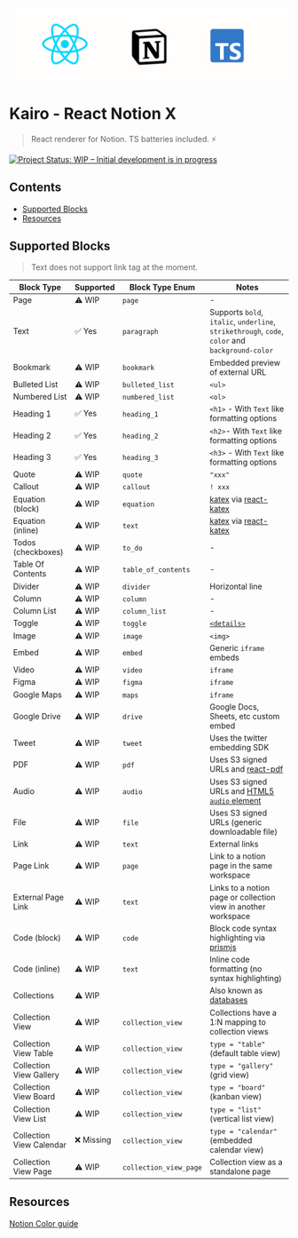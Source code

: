<p align="center">
  <img alt="React Notion X" src="https://raw.githubusercontent.com/NotionX/react-notion-x/master/media/notion-ts.png" width="689">
</p>

# Kairo - React Notion X

> React renderer for Notion. TS batteries included. ⚡️

[![Project Status: WIP – Initial development is in progress](https://www.repostatus.org/badges/latest/wip.svg)](https://www.repostatus.org/#wip)

## Contents

- [Supported Blocks](#supported-blocks)
- [Resources](#resources)

## Supported Blocks

> Text does not support link tag at the moment.

| Block Type               | Supported  | Block Type Enum        | Notes                                                                                                            |
| ------------------------ | ---------- | ---------------------- | ---------------------------------------------------------------------------------------------------------------- |
| Page                     | ⚠️ WIP     | `page`                 | -                                                                                                                |
| Text                     | ✅ Yes     | `paragraph`            | Supports `bold`, `italic`, `underline`, `strikethrough`, `code`, `color` and `background-color`                  |
| Bookmark                 | ⚠️ WIP     | `bookmark`             | Embedded preview of external URL                                                                                 |
| Bulleted List            | ⚠️ WIP     | `bulleted_list`        | `<ul>`                                                                                                           |
| Numbered List            | ⚠️ WIP     | `numbered_list`        | `<ol>`                                                                                                           |
| Heading 1                | ✅ Yes     | `heading_1`            | `<h1>` - With `Text` like formatting options                                                                     |
| Heading 2                | ✅ Yes     | `heading_2`            | `<h2>`- With `Text` like formatting options                                                                      |
| Heading 3                | ✅ Yes     | `heading_3`            | `<h3>` - With `Text` like formatting options                                                                     |
| Quote                    | ⚠️ WIP     | `quote`                | `"xxx"`                                                                                                          |
| Callout                  | ⚠️ WIP     | `callout`              | `! xxx`                                                                                                          |
| Equation (block)         | ⚠️ WIP     | `equation`             | [katex](https://katex.org/) via [react-katex](https://github.com/MatejBransky/react-katex)                       |
| Equation (inline)        | ⚠️ WIP     | `text`                 | [katex](https://katex.org/) via [react-katex](https://github.com/MatejBransky/react-katex)                       |
| Todos (checkboxes)       | ⚠️ WIP     | `to_do`                | -                                                                                                                |
| Table Of Contents        | ⚠️ WIP     | `table_of_contents`    | -                                                                                                                |
| Divider                  | ⚠️ WIP     | `divider`              | Horizontal line                                                                                                  |
| Column                   | ⚠️ WIP     | `column`               | -                                                                                                                |
| Column List              | ⚠️ WIP     | `column_list`          | -                                                                                                                |
| Toggle                   | ⚠️ WIP     | `toggle`               | [`<details>`](https://developer.mozilla.org/en-US/docs/Web/HTML/Element/details)                                 |
| Image                    | ⚠️ WIP     | `image`                | `<img>`                                                                                                          |
| Embed                    | ⚠️ WIP     | `embed`                | Generic `iframe` embeds                                                                                          |
| Video                    | ⚠️ WIP     | `video`                | `iframe`                                                                                                         |
| Figma                    | ⚠️ WIP     | `figma`                | `iframe`                                                                                                         |
| Google Maps              | ⚠️ WIP     | `maps`                 | `iframe`                                                                                                         |
| Google Drive             | ⚠️ WIP     | `drive`                | Google Docs, Sheets, etc custom embed                                                                            |
| Tweet                    | ⚠️ WIP     | `tweet`                | Uses the twitter embedding SDK                                                                                   |
| PDF                      | ⚠️ WIP     | `pdf`                  | Uses S3 signed URLs and [react-pdf](https://github.com/wojtekmaj/react-pdf)                                      |
| Audio                    | ⚠️ WIP     | `audio`                | Uses S3 signed URLs and [HTML5 `audio` element](https://developer.mozilla.org/en-US/docs/Web/HTML/Element/audio) |
| File                     | ⚠️ WIP     | `file`                 | Uses S3 signed URLs (generic downloadable file)                                                                  |
| Link                     | ⚠️ WIP     | `text`                 | External links                                                                                                   |
| Page Link                | ⚠️ WIP     | `page`                 | Link to a notion page in the same workspace                                                                      |
| External Page Link       | ⚠️ WIP     | `text`                 | Links to a notion page or collection view in another workspace                                                   |
| Code (block)             | ⚠️ WIP     | `code`                 | Block code syntax highlighting via [prismjs](https://prismjs.com/)                                               |
| Code (inline)            | ⚠️ WIP     | `text`                 | Inline code formatting (no syntax highlighting)                                                                  |
| Collections              | ⚠️ WIP     |                        | Also known as [databases](https://www.notion.so/Intro-to-databases-fd8cd2d212f74c50954c11086d85997e)             |
| Collection View          | ⚠️ WIP     | `collection_view`      | Collections have a 1:N mapping to collection views                                                               |
| Collection View Table    | ⚠️ WIP     | `collection_view`      | `type = "table"` (default table view)                                                                            |
| Collection View Gallery  | ⚠️ WIP     | `collection_view`      | `type = "gallery"` (grid view)                                                                                   |
| Collection View Board    | ⚠️ WIP     | `collection_view`      | `type = "board"` (kanban view)                                                                                   |
| Collection View List     | ⚠️ WIP     | `collection_view`      | `type = "list"` (vertical list view)                                                                             |
| Collection View Calendar | ❌ Missing | `collection_view`      | `type = "calendar"` (embedded calendar view)                                                                     |
| Collection View Page     | ⚠️ WIP     | `collection_view_page` | Collection view as a standalone page                                                                             |

## Resources

[Notion Color guide](https://optemization.com/notion-color-guide)
